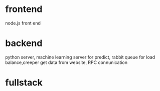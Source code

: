 # frontend
node.js front end
# backend
python server, machine learning server for predict, rabbit queue for load balance,creeper get data from website,
RPC connunication
# fullstack
